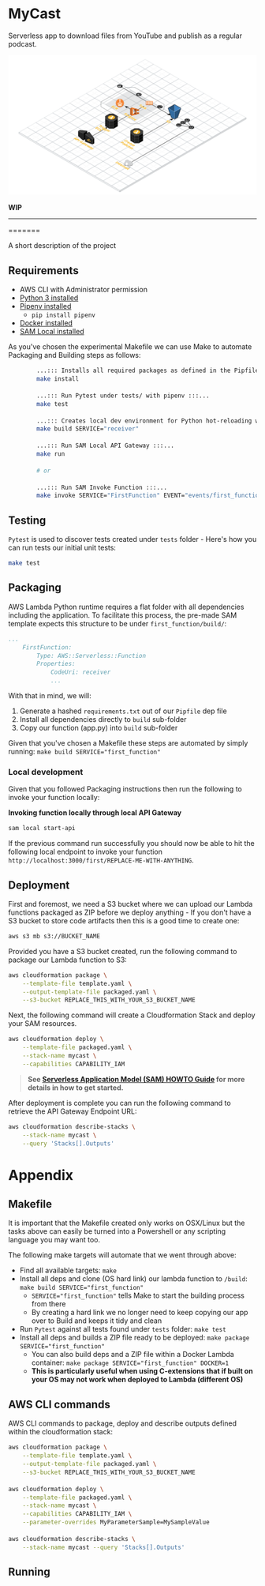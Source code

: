 # MyCast
Serverless app to download files from YouTube and publish as a regular podcast.

![](architecture.png)

**WIP**

---

=======

A short description of the project

## Requirements

* AWS CLI with Administrator permission
* [Python 3 installed](https://www.python.org/downloads/)
* [Pipenv installed](https://github.com/pypa/pipenv)
    - `pip install pipenv`
* [Docker installed](https://www.docker.com/community-edition)
* [SAM Local installed](https://github.com/awslabs/aws-sam-local) 


As you've chosen the experimental Makefile we can use Make to automate Packaging and Building steps as follows:

```bash
        ...::: Installs all required packages as defined in the Pipfile :::...
        make install

        ...::: Run Pytest under tests/ with pipenv :::...
        make test

        ...::: Creates local dev environment for Python hot-reloading w/ packages:::...
        make build SERVICE="receiver"

        ...::: Run SAM Local API Gateway :::...
        make run

        # or

        ...::: Run SAM Invoke Function :::...
        make invoke SERVICE="FirstFunction" EVENT="events/first_function_event.json"
```


## Testing

`Pytest` is used to discover tests created under `tests` folder - Here's how you can run tests our initial unit tests:


```bash
make test
```


## Packaging

AWS Lambda Python runtime requires a flat folder with all dependencies including the application. To facilitate this process, the pre-made SAM template expects this structure to be under `first_function/build/`:

```yaml
...
    FirstFunction:
        Type: AWS::Serverless::Function
        Properties:
            CodeUri: receiver
            ...
```

With that in mind, we will:

1. Generate a hashed `requirements.txt` out of our `Pipfile` dep file
1. Install all dependencies directly to `build` sub-folder
2. Copy our function (app.py) into `build` sub-folder


Given that you've chosen a Makefile these steps are automated by simply running: ``make build SERVICE="first_function"``



### Local development

Given that you followed Packaging instructions then run the following to invoke your function locally:


**Invoking function locally through local API Gateway**

```bash
sam local start-api
```

If the previous command run successfully you should now be able to hit the following local endpoint to invoke your function `http://localhost:3000/first/REPLACE-ME-WITH-ANYTHING`.



## Deployment

First and foremost, we need a S3 bucket where we can upload our Lambda functions packaged as ZIP before we deploy anything - If you don't have a S3 bucket to store code artifacts then this is a good time to create one:

```bash
aws s3 mb s3://BUCKET_NAME
```

Provided you have a S3 bucket created, run the following command to package our Lambda function to S3:

```bash
aws cloudformation package \
    --template-file template.yaml \
    --output-template-file packaged.yaml \
    --s3-bucket REPLACE_THIS_WITH_YOUR_S3_BUCKET_NAME
```

Next, the following command will create a Cloudformation Stack and deploy your SAM resources.

```bash
aws cloudformation deploy \
    --template-file packaged.yaml \
    --stack-name mycast \
    --capabilities CAPABILITY_IAM
```

> **See [Serverless Application Model (SAM) HOWTO Guide](https://github.com/awslabs/serverless-application-model/blob/master/HOWTO.md) for more details in how to get started.**


After deployment is complete you can run the following command to retrieve the API Gateway Endpoint URL:

```bash
aws cloudformation describe-stacks \
    --stack-name mycast \
    --query 'Stacks[].Outputs'
``` 


# Appendix


## Makefile

It is important that the Makefile created only works on OSX/Linux but the tasks above can easily be turned into a Powershell or any scripting language you may want too.

The following make targets will automate that we went through above:

* Find all available targets: `make`
* Install all deps and clone (OS hard link) our lambda function to `/build`: `make build SERVICE="first_function"`
    - `SERVICE="first_function"` tells Make to start the building process from there
    - By creating a hard link we no longer need to keep copying our app over to Build and keeps it tidy and clean
* Run `Pytest` against all tests found under `tests` folder: `make test`
* Install all deps and builds a ZIP file ready to be deployed: `make package SERVICE="first_function"`
    - You can also build deps and a ZIP file within a Docker Lambda container: `make package SERVICE="first_function" DOCKER=1`
    - **This is particularly useful when using C-extensions that if built on your OS may not work when deployed to Lambda (different OS)**


## AWS CLI commands

AWS CLI commands to package, deploy and describe outputs defined within the cloudformation stack:

```bash
aws cloudformation package \
    --template-file template.yaml \
    --output-template-file packaged.yaml \
    --s3-bucket REPLACE_THIS_WITH_YOUR_S3_BUCKET_NAME

aws cloudformation deploy \
    --template-file packaged.yaml \
    --stack-name mycast \
    --capabilities CAPABILITY_IAM \
    --parameter-overrides MyParameterSample=MySampleValue

aws cloudformation describe-stacks \
    --stack-name mycast --query 'Stacks[].Outputs'
```

## Running 
